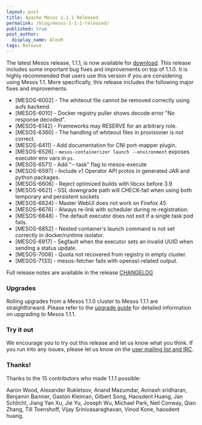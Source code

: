 ```yaml
---
layout: post
title: Apache Mesos 1.1.1 Released
permalink: /blog/mesos-1-1-1-released/
published: true
post_author:
  display_name: AlexR
tags: Release
---
```


The latest Mesos release, 1.1.1, is now available for
[download](http://mesos.apache.org/downloads). This release includes some
important bug fixes and improvements on top of 1.1.0. It is highly recommended
that users use this version if you are considering using Mesos 1.1. More
specifically, this release includes the following major fixes and improvements:

* [MESOS-6002] - The whiteout file cannot be removed correctly using aufs backend.
* [MESOS-6010] - Docker registry puller shows decode error "No response decoded".
* [MESOS-6142] - Frameworks may RESERVE for an arbitrary role.
* [MESOS-6360] - The handling of whiteout files in provisioner is not correct.
* [MESOS-6411] - Add documentation for CNI port-mapper plugin.
* [MESOS-6526] - `mesos-containerizer launch --environment` exposes executor env vars in `ps`.
* [MESOS-6571] - Add "--task" flag to mesos-execute
* [MESOS-6597] - Include v1 Operator API protos in generated JAR and python packages.
* [MESOS-6606] - Reject optimized builds with libcxx before 3.9
* [MESOS-6621] - SSL downgrade path will CHECK-fail when using both temporary and persistent sockets
* [MESOS-6624] - Master WebUI does not work on Firefox 45
* [MESOS-6676] - Always re-link with scheduler during re-registration.
* [MESOS-6848] - The default executor does not exit if a single task pod fails.
* [MESOS-6852] - Nested container's launch command is not set correctly in docker/runtime isolator.
* [MESOS-6917] - Segfault when the executor sets an invalid UUID when sending a status update.
* [MESOS-7008] - Quota not recovered from registry in empty cluster.
* [MESOS-7133] - mesos-fetcher fails with openssl-related output.

Full release notes are available in the release
[CHANGELOG](https://git-wip-us.apache.org/repos/asf?p=mesos.git;a=blob_plain;f=CHANGELOG;hb=1.1.1)

### Upgrades

Rolling upgrades from a Mesos 1.1.0 cluster to Mesos 1.1.1 are straightforward.
Please refer to the [upgrade guide](http://mesos.apache.org/documentation/latest/upgrades/)
for detailed information on upgrading to Mesos 1.1.1.

### Try it out

We encourage you to try out this release and let us know what you think. If you
run into any issues, please let us know on the
[user mailing list and IRC](https://mesos.apache.org/community).

### Thanks!

Thanks to the 15 contributors who made 1.1.1 possible:

Aaron Wood, Alexander Rukletsov, Anand Mazumdar, Avinash sridharan, Benjamin Bannier, Gastón Kleiman, Gilbert Song, Haosdent Huang, Jan Schlicht, Jiang Yan Xu, Jie Yu, Joseph Wu, Michael Park, Neil Conway, Qian Zhang, Till Toenshoff, Vijay Srinivasaraghavan, Vinod Kone, haosdent huang.
